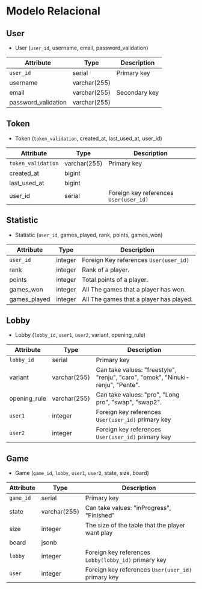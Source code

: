 # Modelo Relacional

## User

- User (`user_id`, username, email, password_validation)

| Attribute           | Type         | Description   |
|---------------------|--------------|---------------|
| `user_id`           | serial       | Primary key   |
| username            | varchar(255) |               |
| email               | varchar(255) | Secondary key |
| password_validation | varchar(255) |               |

## Token

- Token (`token_validation`, created_at, last_used_at, user_id)

| Attribute          | Type         | Description                            |
|--------------------|--------------|----------------------------------------|
| `token_validation` | varchar(255) | Primary key                            |
| created_at         | bigint       |                                        |
| last_used_at       | bigint       |                                        |
| user_id            | serial       | Foreign key references `User(user_id)` |

## Statistic

- Statistic (`user_id`, games_played, rank, points, games_won)

| Attribute    | Type    | Description                             |
|--------------|---------|-----------------------------------------|
| `user_id`    | integer | Foreign Key references `User(user_id)`  |
| rank         | integer | Rank of a player.                       |                                      
| points       | integer | Total points of a player.               |                                        
| games_won    | integer | All The games that a player has won.    |
| games_played | integer | All The games that a player has played. |

## Lobby

- Lobby (`lobby_id`, `user1`, `user2`, variant, opening_rule)

| Attribute    | Type         | Description                                                                     |
|--------------|--------------|---------------------------------------------------------------------------------|
| `lobby_id`   | serial       | Primary key                                                                     |
| variant      | varchar(255) | Can take values: "freestyle", "renju", "caro", "omok", "Ninuki-renju", "Pente". |
| opening_rule | varchar(255) | Can take values: "pro", "Long pro", "swap", "swap2".                            |
| `user1`      | integer      | Foreign key references `User(user_id)` primary key                              |      
| `user2`      | integer      | Foreign key references `User(user_id)` primary key                              |      

## Game

- Game (`game_id`, `lobby`, `user1`, `user2`, state, size, board)

| Attribute | Type         | Description                                          |
|-----------|--------------|------------------------------------------------------|
| `game_id` | serial       | Primary key                                          |
| state     | varchar(255) | Can take values: "inProgress", "Finished"            |
| size      | integer      | The size of the table that the player want play      |
| board     | jsonb        |                                                      |
| `lobby`   | integer      | Foreign key references `Lobby(lobby_id)` primary key |
| `user`    | integer      | Foreign key references `User(user_id)` primary key   |





